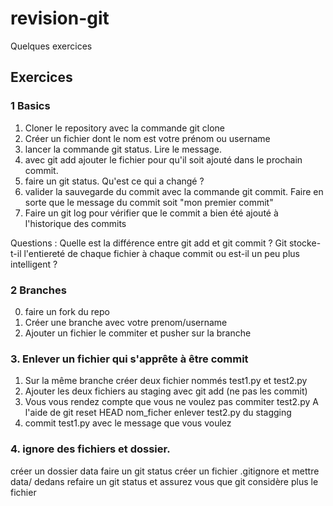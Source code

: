 # revision-git

Quelques exercices 


## Exercices

### 1 Basics

1. Cloner le repository avec la commande git clone
2. Créer un fichier dont le nom est votre prénom ou username
3. lancer la commande git status. Lire le message.
4. avec git add ajouter le fichier pour qu'il soit ajouté dans le prochain commit.
5. faire un git status. Qu'est ce qui a changé ? 
6. valider la sauvegarde du commit avec la commande git commit. Faire en sorte que le message du commit soit   "mon premier commit"
7. Faire un git log pour vérifier que le commit a bien été ajouté à l'historique des commits

Questions : 
Quelle est la différence entre git add et git commit ? 
Git stocke-t-il l'entiereté de chaque fichier à chaque commit ou est-il un peu plus intelligent ? 

### 2 Branches
0. faire un fork du repo
1. Créer une branche avec votre prenom/username
2. Ajouter un fichier le commiter et pusher sur la branche

### 3. Enlever un fichier qui s'apprête à être commit

1. Sur la même branche créer deux fichier nommés test1.py et test2.py
2. Ajouter les deux fichiers au staging avec git add (ne pas les commit)
3. Vous vous rendez compte que vous ne voulez pas commiter test2.py 
   A l'aide de git reset HEAD nom_ficher enlever test2.py du stagging
4. commit test1.py avec le message que vous voulez


### 4. ignore des fichiers et dossier.

créer un dossier data
faire un git status
créer un fichier .gitignore 
et mettre data/ dedans
refaire un git status et assurez vous que git 
considère plus le fichier
